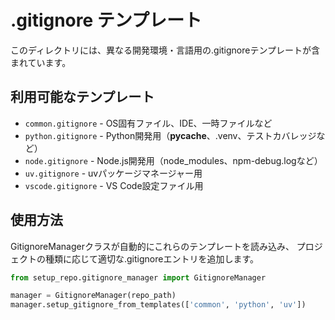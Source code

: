 # .gitignore テンプレート

このディレクトリには、異なる開発環境・言語用の.gitignoreテンプレートが含まれています。

## 利用可能なテンプレート

- `common.gitignore` - OS固有ファイル、IDE、一時ファイルなど
- `python.gitignore` - Python開発用（__pycache__、.venv、テストカバレッジなど）
- `node.gitignore` - Node.js開発用（node_modules、npm-debug.logなど）
- `uv.gitignore` - uvパッケージマネージャー用
- `vscode.gitignore` - VS Code設定ファイル用

## 使用方法

GitignoreManagerクラスが自動的にこれらのテンプレートを読み込み、
プロジェクトの種類に応じて適切な.gitignoreエントリを追加します。

```python
from setup_repo.gitignore_manager import GitignoreManager

manager = GitignoreManager(repo_path)
manager.setup_gitignore_from_templates(['common', 'python', 'uv'])
```